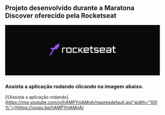 ## Projeto desenvolvido durante a Maratona Discover oferecido pela Rocketseat
<p>
<img src = "./image/logo.png">

<!-- ![Programa-rodando](https://j.gifs.com/VA42o9.gif) -->
<p>
<p>

### Assista a aplicação rodando clicando na imagem abaixo. 
<p>
<p>


<p align="center" target = _blank>  
<!-- [<img src = "https://img.youtube.com/vi/hAMPYnjAMnA/maxresdefault.jpg"width="100%">](https://youtu.be/hAMPYnjAMnA) -->
</p>


[![Assista a aplicação rodando](https://img.youtube.com/vi/hAMPYnjAMnA/maxresdefault.jpg"width="100%">](https://youtu.be/hAMPYnjAMnA)



